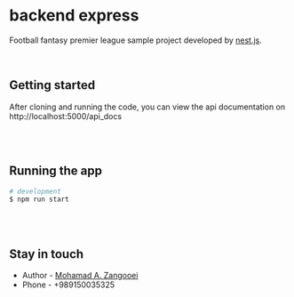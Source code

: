 # backend express

  <p >Football fantasy premier league sample project developed by <a href="http://nestjs.com/" target="_blank">nest.js</a>.</p>
<p align="center">

</br>

## Getting started

After cloning and running the code, you can view the api documentation on http://localhost:5000/api_docs

</br></br>

## Running the app

```bash
# development
$ npm run start
```

</br></br>

## Stay in touch

- Author - [Mohamad A. Zangooei](https://github.com/moAmza)
- Phone - +989150035325

</br></br></br>
